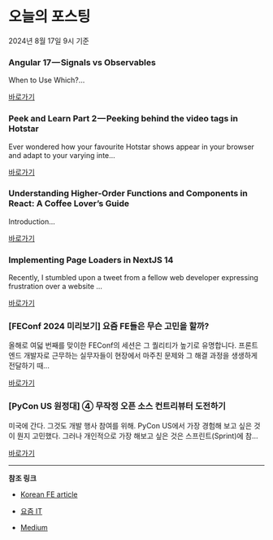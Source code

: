 # 오늘의 포스팅 
2024년 8월 17일 9시 기준 

### Angular 17 — Signals vs Observables 

 When to Use Which?... 

 [바로가기](https://medium.com/m/signin?actionUrl=https%3A%2F%2Fmedium.com%2F_%2Fbookmark%2Fp%2F4f2da9f256f4&operation=register&redirect=https%3A%2F%2Fmedium.com%2F%40chadhamoksh%2Fangular-17-signals-vs-observables-4f2da9f256f4&source=---------0-84----------typescript------bookmark_preview----4853c232_7249_4c5e_9b45_f31936369637-------) 

### Peek and Learn Part 2 — Peeking behind the video tags in Hotstar 

 Ever wondered how your favourite Hotstar shows appear in your browser and adapt to your varying inte... 

 [바로가기](https://medium.com/m/signin?actionUrl=https%3A%2F%2Fmedium.com%2F_%2Fbookmark%2Fp%2Ff296612b427b&operation=register&redirect=https%3A%2F%2Fmedium.com%2F%40vishnu.p.e%2Fpeek-and-learn-part-2-peeking-behind-the-video-tags-in-hotstar-f296612b427b&source=---------0-84----------frontend------bookmark_preview----0d76dcd3_7adf_4e36_b946_c3a9e11832f7-------) 

### Understanding Higher-Order Functions and Components in React: A Coffee Lover’s Guide 

 Introduction... 

 [바로가기](https://medium.com/m/signin?actionUrl=https%3A%2F%2Fmedium.com%2F_%2Fbookmark%2Fp%2F1297fb93920b&operation=register&redirect=https%3A%2F%2Fmedium.com%2F%40gdivya8497%2Funderstanding-higher-order-functions-and-components-in-react-a-coffee-lovers-guide-1297fb93920b&source=---------0-84----------reactjs------bookmark_preview----8b36bf6d_c393_4a9b_b148_1cd4a352100c-------) 

### Implementing Page Loaders in NextJS 14 

 Recently, I stumbled upon a tweet from a fellow web developer expressing frustration over a website ... 

 [바로가기](https://medium.com/m/signin?actionUrl=https%3A%2F%2Fmedium.com%2F_%2Fbookmark%2Fp%2F171527c961b9&operation=register&redirect=https%3A%2F%2Fjavascript.plainenglish.io%2Fimplementing-page-loaders-in-nextjs-14-171527c961b9&source=---------0-84----------nextjs------bookmark_preview----c61fd17f_d115_4118_8766_90a902df58f5-------) 

### [FEConf 2024 미리보기] 요즘 FE들은 무슨 고민을 할까? 

 올해로 여덟 번째를 맞이한 FEConf의 세션은 그 퀄리티가 높기로 유명합니다. 프론트엔드 개발자로 근무하는 실무자들이 현장에서 마주친 문제와 그 해결 과정을 생생하게 전달하기 때... 

 [바로가기](https://yozm.wishket.com/magazine/detail/2720/) 

### [PyCon US 원정대] ④ 무작정 오픈 소스 컨트리뷰터 도전하기 

 미국에 간다. 그것도 개발 행사 참여를 위해. PyCon US에서 가장 경험해 보고 싶은 것이 뭔지 고민했다. 그러나 개인적으로 가장 해보고 싶은 것은 스프린트(Sprint)에 참... 

 [바로가기](https://yozm.wishket.com/magazine/detail/2718/) 

---

**참조 링크**

- [Korean FE article](https://kofearticle.substack.com) 

- [요즘 IT](https://yozm.wishket.com/magazine) 

- [Medium](https://medium.com) 

